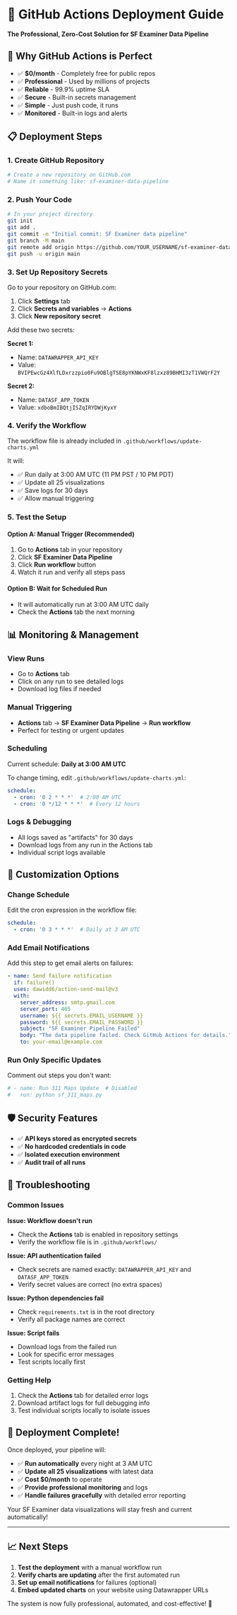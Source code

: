 # 🚀 GitHub Actions Deployment Guide

**The Professional, Zero-Cost Solution for SF Examiner Data Pipeline**

## 🎯 Why GitHub Actions is Perfect

- ✅ **$0/month** - Completely free for public repos
- ✅ **Professional** - Used by millions of projects
- ✅ **Reliable** - 99.9% uptime SLA
- ✅ **Secure** - Built-in secrets management
- ✅ **Simple** - Just push code, it runs
- ✅ **Monitored** - Built-in logs and alerts

## 📋 Deployment Steps

### 1. Create GitHub Repository

```bash
# Create a new repository on GitHub.com
# Name it something like: sf-examiner-data-pipeline
```

### 2. Push Your Code

```bash
# In your project directory
git init
git add .
git commit -m "Initial commit: SF Examiner data pipeline"
git branch -M main
git remote add origin https://github.com/YOUR_USERNAME/sf-examiner-data-pipeline.git
git push -u origin main
```

### 3. Set Up Repository Secrets

Go to your repository on GitHub.com:

1. Click **Settings** tab
2. Click **Secrets and variables** → **Actions**
3. Click **New repository secret**

Add these two secrets:

**Secret 1:**
- Name: `DATAWRAPPER_API_KEY`
- Value: `BVIPEwcGz4XlfLDxrzzpio0Fu9OBlgTSE8pYKNWxKF8lzxz89BHMI3zT1VWQrF2Y`

**Secret 2:**
- Name: `DATASF_APP_TOKEN`
- Value: `xdboBmIBQtjISZqIRYDWjKyxY`

### 4. Verify the Workflow

The workflow file is already included in `.github/workflows/update-charts.yml`

It will:
- ✅ Run daily at 3:00 AM UTC (11 PM PST / 10 PM PDT)
- ✅ Update all 25 visualizations
- ✅ Save logs for 30 days
- ✅ Allow manual triggering

### 5. Test the Setup

#### Option A: Manual Trigger (Recommended)
1. Go to **Actions** tab in your repository
2. Click **SF Examiner Data Pipeline**
3. Click **Run workflow** button
4. Watch it run and verify all steps pass

#### Option B: Wait for Scheduled Run
- It will automatically run at 3:00 AM UTC daily
- Check the **Actions** tab the next morning

## 📊 Monitoring & Management

### View Runs
- Go to **Actions** tab
- Click on any run to see detailed logs
- Download log files if needed

### Manual Triggering
- **Actions** tab → **SF Examiner Data Pipeline** → **Run workflow**
- Perfect for testing or urgent updates

### Scheduling
Current schedule: **Daily at 3:00 AM UTC**

To change timing, edit `.github/workflows/update-charts.yml`:
```yaml
schedule:
  - cron: '0 2 * * *'  # 2:00 AM UTC
  - cron: '0 */12 * * *'  # Every 12 hours
```

### Logs & Debugging
- All logs saved as "artifacts" for 30 days
- Download logs from any run in the Actions tab
- Individual script logs available

## 🔧 Customization Options

### Change Schedule
Edit the cron expression in the workflow file:
```yaml
schedule:
  - cron: '0 3 * * *'  # Daily at 3 AM UTC
```

### Add Email Notifications
Add this step to get email alerts on failures:
```yaml
- name: Send failure notification
  if: failure()
  uses: dawidd6/action-send-mail@v3
  with:
    server_address: smtp.gmail.com
    server_port: 465
    username: ${{ secrets.EMAIL_USERNAME }}
    password: ${{ secrets.EMAIL_PASSWORD }}
    subject: "SF Examiner Pipeline Failed"
    body: "The data pipeline failed. Check GitHub Actions for details."
    to: your-email@example.com
```

### Run Only Specific Updates
Comment out steps you don't want:
```yaml
# - name: Run 311 Maps Update  # Disabled
#   run: python sf_311_maps.py
```

## 🛡️ Security Features

- ✅ **API keys stored as encrypted secrets**
- ✅ **No hardcoded credentials in code**
- ✅ **Isolated execution environment**
- ✅ **Audit trail of all runs**

## 🚨 Troubleshooting

### Common Issues

**Issue: Workflow doesn't run**
- Check the **Actions** tab is enabled in repository settings
- Verify the workflow file is in `.github/workflows/`

**Issue: API authentication failed**
- Check secrets are named exactly: `DATAWRAPPER_API_KEY` and `DATASF_APP_TOKEN`
- Verify secret values are correct (no extra spaces)

**Issue: Python dependencies fail**
- Check `requirements.txt` is in the root directory
- Verify all package names are correct

**Issue: Script fails**
- Download logs from the failed run
- Look for specific error messages
- Test scripts locally first

### Getting Help
1. Check the **Actions** tab for detailed error logs
2. Download artifact logs for full debugging info
3. Test individual scripts locally to isolate issues

## 🎉 Deployment Complete!

Once deployed, your pipeline will:

- ✅ **Run automatically** every night at 3 AM UTC
- ✅ **Update all 25 visualizations** with latest data
- ✅ **Cost $0/month** to operate
- ✅ **Provide professional monitoring** and logs
- ✅ **Handle failures gracefully** with detailed error reporting

Your SF Examiner data visualizations will stay fresh and current automatically! 

---

## 📈 Next Steps

1. **Test the deployment** with a manual workflow run
2. **Verify charts are updating** after the first automated run
3. **Set up email notifications** for failures (optional)
4. **Embed updated charts** on your website using Datawrapper URLs

The system is now fully professional, automated, and cost-effective! 🚀 